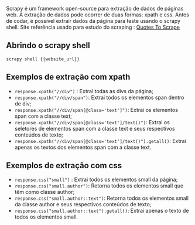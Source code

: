 
Scrapy é um framework open-source para extração de dados de páginas web. A extração de dados pode ocorrer de duas formas: xpath e css. Antes de codar, é possível extrair dados da página para teste usando o scrapy shell. Site referência usado para estudo do scraping : 
[Quotes To Scrape](https://quotes.toscrape.com/)

## Abrindo o scrapy shell

``` 
scrapy shell {{website_url}}
```
## Exemplos de extração com xpath

- ```response.xpath("//div")``` : Extrai todas as divs da página;
- ```response.xpath("//div/span")```: Extrai todos os elementos span dentro de div;
- ```response.xpath("//div/span[@class='text']")```: Extrai os elementos span com a classe text;
- ```response.xpath("//div/span[@class='text']/text()")```: Extrai os seletores de elementos span com a classe text e seus respectivos conteúdos de texto;
- ```response.xpath("//div/span[@class='text']/text()").getall()```: Extrai apenas os textos dos elementos span com a classe text.

## Exemplos de extração com css

- ```response.css("small")``` : Extrai todos os elementos small da página;
- ```response.css("small.author")```: Retorna todos os elementos small que têm como classe author;
- ```response.css("small.author::text")```: Retorna todos os elementos small da classe author e seus respectivos conteúdos de texto;
- ```response.css("small.author::text").getall()```: Extrai apenas o texto de todos os elementos small.